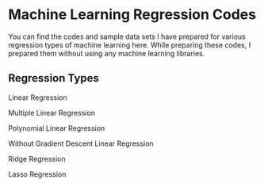 # Machine Learning Regression Codes
You can find the codes and sample data sets I have prepared for various regression types of machine learning here. While preparing these codes, I prepared them without using any machine learning libraries.

## Regression Types
Linear Regression

Multiple Linear Regression

Polynomial Linear Regression

Without Gradient Descent Linear Regression

Ridge Regression

Lasso Regression



